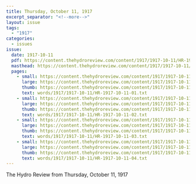 ```yaml
---
title: Thursday, October 11, 1917
excerpt_separator: "<!--more-->"
layout: issue
tags:
  - "1917"
categories:
  - issues
issue:
  date: 1917-10-11
  pdf: https://content.thehydroreview.com/content/1917/1917-10-11/HR-1917-10-11.pdf
  masthead: https://content.thehydroreview.com/content/1917/1917-10-11/masthead/HR-1917-10-11.jpg
  pages:
    - small: https://content.thehydroreview.com/content/1917/1917-10-11/small/HR-1917-10-11-01.jpg
      large: https://content.thehydroreview.com/content/1917/1917-10-11/large/HR-1917-10-11-01.jpg
      thumb: https://content.thehydroreview.com/content/1917/1917-10-11/thumbnails/HR-1917-10-11-01.jpg
      text: words/1917/1917-10-11/HR-1917-10-11-01.txt
    - small: https://content.thehydroreview.com/content/1917/1917-10-11/small/HR-1917-10-11-02.jpg
      large: https://content.thehydroreview.com/content/1917/1917-10-11/large/HR-1917-10-11-02.jpg
      thumb: https://content.thehydroreview.com/content/1917/1917-10-11/thumbnails/HR-1917-10-11-02.jpg
      text: words/1917/1917-10-11/HR-1917-10-11-02.txt
    - small: https://content.thehydroreview.com/content/1917/1917-10-11/small/HR-1917-10-11-03.jpg
      large: https://content.thehydroreview.com/content/1917/1917-10-11/large/HR-1917-10-11-03.jpg
      thumb: https://content.thehydroreview.com/content/1917/1917-10-11/thumbnails/HR-1917-10-11-03.jpg
      text: words/1917/1917-10-11/HR-1917-10-11-03.txt
    - small: https://content.thehydroreview.com/content/1917/1917-10-11/small/HR-1917-10-11-04.jpg
      large: https://content.thehydroreview.com/content/1917/1917-10-11/large/HR-1917-10-11-04.jpg
      thumb: https://content.thehydroreview.com/content/1917/1917-10-11/thumbnails/HR-1917-10-11-04.jpg
      text: words/1917/1917-10-11/HR-1917-10-11-04.txt
---
```


The Hydro Review from Thursday, October 11, 1917

<!--more-->

